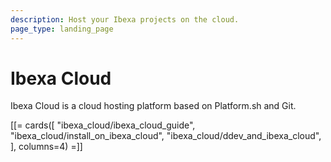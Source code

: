 ```yaml
---
description: Host your Ibexa projects on the cloud.
page_type: landing_page
---
```


# Ibexa Cloud

Ibexa Cloud is a cloud hosting platform based on Platform.sh and Git.

[[= cards([
"ibexa_cloud/ibexa_cloud_guide",
"ibexa_cloud/install_on_ibexa_cloud",
"ibexa_cloud/ddev_and_ibexa_cloud",
], columns=4) =]]
